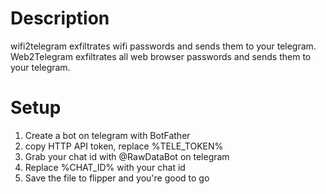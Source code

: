 # Description
  wifi2telegram exfiltrates wifi passwords and sends them to your telegram.
  Web2Telegram exfiltrates all web browser passwords and sends them to your telegram. 

# Setup
  1. Create a bot on telegram with BotFather
  2. copy HTTP API token, replace %TELE_TOKEN%
  3. Grab your chat id with @RawDataBot on telegram
  4. Replace %CHAT_ID% with your chat id
  5. Save the file to flipper and you're good to go
